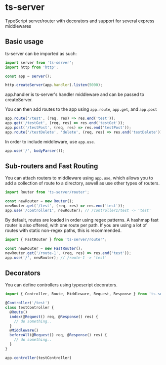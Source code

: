 # ts-server
TypeScript server/router with decorators and support for several express middlewares

## Basic usage
ts-server can be imported as such:

```ts
import server from 'ts-server';
import http from 'http';

const app = server();

http.createServer(app.handler).listen(5000);
```

app.handler is ts-server's handler middleware and can be passed to createServer.

You can then add routes to the app using `app.route`, `app.get`, and `app.post`

```ts
app.route('/test', (req, res) => res.end('test'));
app.get('/testGet', (req, res) => res.end('testGet'));
app.post('/testPost', (req, res) => res.end('testPost'));
app.route('/testDelete', 'delete', (req, res) => res.end('testDelete'));
```

In order to include middleware, use `app.use`. 

```ts
app.use('/', bodyParser());
```

## Sub-routers and Fast Routing

You can attach routers to middleware using `app.use`, which allows you to add a collection of route to a directory, aswell as use other types of routers.

```ts
import Router from 'ts-server/router';

const newRouter = new Router();
newRouter.get('/test', (req, res) => res.end('test')); 
app.use('/controller1', newRouter); // /controller1/test -> 'test'
```
By default, routes are loaded in order using regex patterns. A hashmap fast router is also offered, with one route per path. If you are using a lot of routes with static non-regex paths, this is recommended.

```ts
import { FastRouter } from 'ts-server/router';

const newRouter = new FastRouter();
newRouter.get('/route-1', (req, res) => res.end('test'));
app.use('/', newRouter); // /route-1 -> 'test'
```

## Decorators

You can define controllers using typescript decorators.

```ts
import { Controller, Route, Middleware, Request, Response } from 'ts-server/decorators';

@Controller('/test')
class testController {
  @Route()
  index(@Request() req, @Response() res) {
    // do something..
  }
  @Middleware()
  beforeAll(@Request() req, @Response() res) {
    // do something..
  }
}

app.controller(testController)
```
